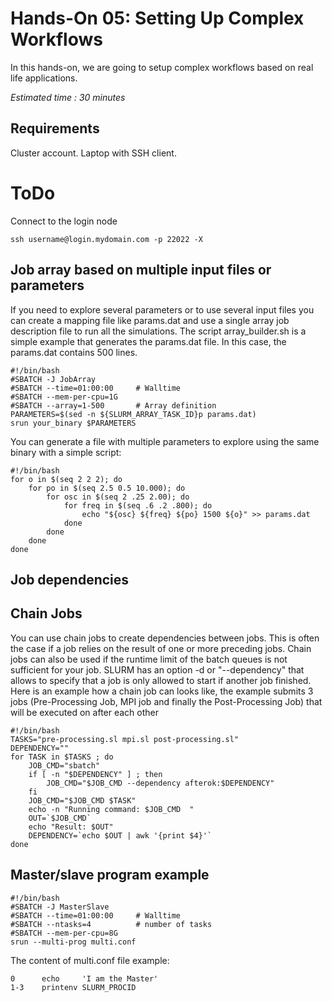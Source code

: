 # Hands-On 05: Setting Up Complex Workflows
In this hands-on, we are going to setup complex workflows based on real life applications.

*Estimated time : 30 minutes*

## Requirements
Cluster account.
Laptop with SSH client.

# ToDo
Connect to the login node

```
ssh username@login.mydomain.com -p 22022 -X
```

## Job array based on multiple input files or parameters
If you need to explore several parameters or to use several input files you can create a mapping file like params.dat and use a single array job description file to run all the simulations. 
The script array_builder.sh is a simple example that generates the params.dat file. In this case, the params.dat contains 500 lines.

```
#!/bin/bash
#SBATCH -J JobArray
#SBATCH --time=01:00:00     # Walltime
#SBATCH --mem-per-cpu=1G
#SBATCH --array=1-500       # Array definition
PARAMETERS=$(sed -n ${SLURM_ARRAY_TASK_ID}p params.dat)
srun your_binary $PARAMETERS
```

You can generate a file with multiple parameters to explore using the same binary with a simple script:

```
#!/bin/bash
for o in $(seq 2 2 2); do
    for po in $(seq 2.5 0.5 10.000); do
        for osc in $(seq 2 .25 2.00); do
            for freq in $(seq .6 .2 .800); do
                echo "${osc} ${freq} ${po} 1500 ${o}" >> params.dat
            done
        done
    done
done
```

## Job dependencies

## Chain Jobs

You can use chain jobs to create dependencies between jobs.
This is often the case if a job relies on the result of one or more preceding jobs.
Chain jobs can also be used if the runtime limit of the batch queues is not sufficient for your job.
SLURM has an option -d or "--dependency" that allows to specify that a job is only allowed to start if another job finished.
Here is an example how a chain job can looks like, the example submits 3 jobs (Pre-Processing Job, MPI job and finally the Post-Processing Job) that will be executed on after each other

```
#!/bin/bash
TASKS="pre-processing.sl mpi.sl post-processing.sl"
DEPENDENCY=""
for TASK in $TASKS ; do
    JOB_CMD="sbatch"
    if [ -n "$DEPENDENCY" ] ; then
        JOB_CMD="$JOB_CMD --dependency afterok:$DEPENDENCY"
    fi
    JOB_CMD="$JOB_CMD $TASK"
    echo -n "Running command: $JOB_CMD  "
    OUT=`$JOB_CMD`
    echo "Result: $OUT"
    DEPENDENCY=`echo $OUT | awk '{print $4}'`
done
```

## Master/slave program example

```
#!/bin/bash
#SBATCH -J MasterSlave
#SBATCH --time=01:00:00     # Walltime
#SBATCH --ntasks=4          # number of tasks
#SBATCH --mem-per-cpu=8G
srun --multi-prog multi.conf
```

The content of multi.conf file example: 

```
0      echo     'I am the Master'
1-3    printenv SLURM_PROCID
```
